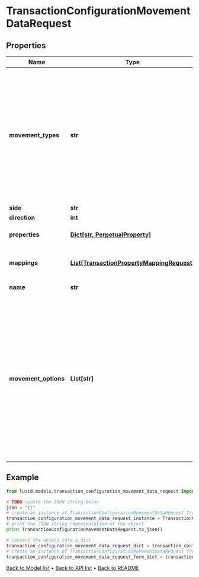 # TransactionConfigurationMovementDataRequest


## Properties
Name | Type | Description | Notes
------------ | ------------- | ------------- | -------------
**movement_types** | **str** | . The available values are: Settlement, Traded, StockMovement, FutureCash, Commitment, Receivable, CashSettlement, CashForward, CashCommitment, CashReceivable, Accrual, CashAccrual, ForwardFx, CashFxForward, UnsettledCashTypes, Carry, CarryAsPnl, VariationMargin, Capital, Fee, LimitAdjustment, BalanceAdjustment | 
**side** | **str** | The movement side | 
**direction** | **int** | The movement direction | 
**properties** | [**Dict[str, PerpetualProperty]**](PerpetualProperty.md) | The properties associated with the underlying Movement. | [optional] 
**mappings** | [**List[TransactionPropertyMappingRequest]**](TransactionPropertyMappingRequest.md) | This allows you to map a transaction property to a property on the underlying holding. | [optional] 
**name** | **str** | The movement name (optional) | [optional] 
**movement_options** | **List[str]** | Allows extra specifications for the movement. The options currently available are &#39;DirectAdjustment&#39;, &#39;IncludesTradedInterest&#39;, &#39;Virtual&#39; and &#39;Income&#39; (works only with the movement type &#39;StockMovement&#39;). A movement type of &#39;StockMovement&#39; with an option of &#39;DirectAdjusment&#39; will allow you to adjust the units of a holding without affecting its cost base. You will, therefore, be able to reflect the impact of a stock split by loading a Transaction. | [optional] 

## Example

```python
from lusid.models.transaction_configuration_movement_data_request import TransactionConfigurationMovementDataRequest

# TODO update the JSON string below
json = "{}"
# create an instance of TransactionConfigurationMovementDataRequest from a JSON string
transaction_configuration_movement_data_request_instance = TransactionConfigurationMovementDataRequest.from_json(json)
# print the JSON string representation of the object
print TransactionConfigurationMovementDataRequest.to_json()

# convert the object into a dict
transaction_configuration_movement_data_request_dict = transaction_configuration_movement_data_request_instance.to_dict()
# create an instance of TransactionConfigurationMovementDataRequest from a dict
transaction_configuration_movement_data_request_form_dict = transaction_configuration_movement_data_request.from_dict(transaction_configuration_movement_data_request_dict)
```
[Back to Model list](../README.md#documentation-for-models) &#8226; [Back to API list](../README.md#documentation-for-api-endpoints) &#8226; [Back to README](../README.md)


